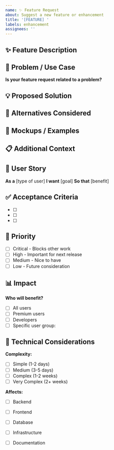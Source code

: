 ```yaml
---
name: ✨ Feature Request
about: Suggest a new feature or enhancement
title: '[FEATURE] '
labels: enhancement
assignees: ''
---
```


## ✨ Feature Description

<!-- Четкое описание фичи -->

## 🎯 Problem / Use Case

<!-- Какую проблему решает эта фича? -->

**Is your feature request related to a problem?**
<!-- e.g. I'm always frustrated when [...] -->

## 💡 Proposed Solution

<!-- Как вы видите реализацию этой фичи? -->

## 🔄 Alternatives Considered

<!-- Какие альтернативные решения вы рассматривали? -->

## 📸 Mockups / Examples

<!-- Mockups, screenshots, или примеры из других приложений -->

## 📋 Additional Context

<!-- Любая дополнительная информация -->

## 🎯 User Story

<!-- Опишите user story -->

**As a** [type of user]
**I want** [goal]
**So that** [benefit]

## ✅ Acceptance Criteria

<!-- Что должно быть реализовано чтобы фича считалась готовой? -->

- [ ] 
- [ ] 
- [ ] 

## 🚀 Priority

- [ ] Critical - Blocks other work
- [ ] High - Important for next release
- [ ] Medium - Nice to have
- [ ] Low - Future consideration

## 📊 Impact

**Who will benefit?**
- [ ] All users
- [ ] Premium users
- [ ] Developers
- [ ] Specific user group: 

## 🔧 Technical Considerations

<!-- Технические детали, если есть -->

**Complexity:**
- [ ] Simple (1-2 days)
- [ ] Medium (3-5 days)
- [ ] Complex (1-2 weeks)
- [ ] Very Complex (2+ weeks)

**Affects:**
- [ ] Backend
- [ ] Frontend
- [ ] Database
- [ ] Infrastructure
- [ ] Documentation

